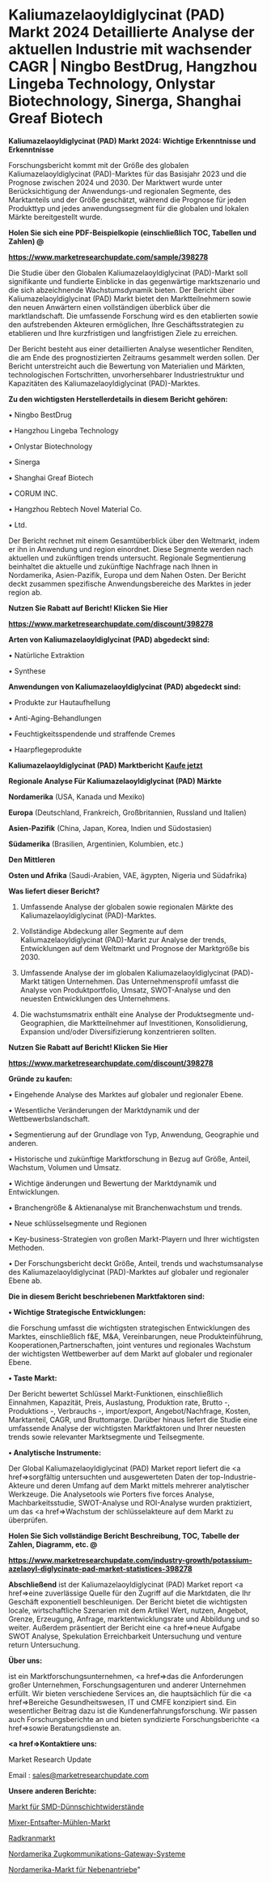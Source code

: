 # Kaliumazelaoyldiglycinat (PAD) Markt 2024 Detaillierte Analyse der aktuellen Industrie mit wachsender CAGR | Ningbo BestDrug, Hangzhou Lingeba Technology, Onlystar Biotechnology, Sinerga, Shanghai Greaf Biotech

<strong>Kaliumazelaoyldiglycinat (PAD) Markt 2024: Wichtige Erkenntnisse und Erkenntnisse</strong>

Forschungsbericht kommt mit der Größe des globalen Kaliumazelaoyldiglycinat (PAD)-Marktes für das Basisjahr 2023 und die Prognose zwischen 2024 und 2030. Der Marktwert wurde unter Berücksichtigung der Anwendungs-und regionalen Segmente, des Marktanteils und der Größe geschätzt, während die Prognose für jeden Produkttyp und jedes anwendungssegment für die globalen und lokalen Märkte bereitgestellt wurde.



<strong>Holen Sie sich eine PDF-Beispielkopie (einschließlich TOC, Tabellen und Zahlen) @
</strong>

<strong><a href=https://www.marketresearchupdate.com/sample/398278>

<strong>https://www.marketresearchupdate.com/sample/398278</u></font></a></strong></strong>

Die Studie über den Globalen Kaliumazelaoyldiglycinat (PAD)-Markt soll signifikante und fundierte Einblicke in das gegenwärtige marktszenario und die sich abzeichnende Wachstumsdynamik bieten. Der Bericht über Kaliumazelaoyldiglycinat (PAD) Markt bietet den Marktteilnehmern sowie den neuen Anwärtern einen vollständigen überblick über die marktlandschaft. Die umfassende Forschung wird es den etablierten sowie den aufstrebenden Akteuren ermöglichen, Ihre Geschäftsstrategien zu etablieren und Ihre kurzfristigen und langfristigen Ziele zu erreichen.

Der Bericht besteht aus einer detaillierten Analyse wesentlicher Renditen, die am Ende des prognostizierten Zeitraums gesammelt werden sollen. Der Bericht unterstreicht auch die Bewertung von Materialien und Märkten, technologischen Fortschritten, unvorhersehbarer Industriestruktur und Kapazitäten des Kaliumazelaoyldiglycinat (PAD)-Marktes.



<strong>Zu den wichtigsten Herstellerdetails in diesem Bericht gehören:</strong>

• Ningbo BestDrug

• Hangzhou Lingeba Technology

• Onlystar Biotechnology

• Sinerga

• Shanghai Greaf Biotech

• CORUM INC.

• Hangzhou Rebtech Novel Material Co.

• Ltd.

Der Bericht rechnet mit einem Gesamtüberblick über den Weltmarkt, indem er ihn in Anwendung und region einordnet. Diese Segmente werden nach aktuellen und zukünftigen trends untersucht. Regionale Segmentierung beinhaltet die aktuelle und zukünftige Nachfrage nach Ihnen in Nordamerika, Asien-Pazifik, Europa und dem Nahen Osten. Der Bericht deckt zusammen spezifische Anwendungsbereiche des Marktes in jeder region ab.



<strong>Nutzen Sie Rabatt auf Bericht! Klicken Sie Hier
</strong>

<strong><a href=https://www.marketresearchupdate.com/discount/398278>https://www.marketresearchupdate.com/discount/398278</b></u></font></strong></a>



<strong>Arten von Kaliumazelaoyldiglycinat (PAD) abgedeckt sind:</strong>

• Natürliche Extraktion

• Synthese



<strong>Anwendungen von Kaliumazelaoyldiglycinat (PAD) abgedeckt sind:</strong>

• Produkte zur Hautaufhellung

• Anti-Aging-Behandlungen

• Feuchtigkeitsspendende und straffende Cremes

• Haarpflegeprodukte



<strong>Kaliumazelaoyldiglycinat (PAD) Marktbericht <a href=https://www.marketresearchupdate.com/buynow/398278>Kaufe jetzt</a></strong>



<strong>Regionale Analyse Für Kaliumazelaoyldiglycinat (PAD) Märkte</strong>



<strong>Nordamerika</strong> (USA, Kanada und Mexiko)



<strong>Europa</strong> (Deutschland, Frankreich, Großbritannien, Russland und Italien)



<strong>Asien-Pazifik</strong> (China, Japan, Korea, Indien und Südostasien)



<strong>Südamerika</strong> (Brasilien, Argentinien, Kolumbien, etc.)



<strong>Den Mittleren</strong> 

<strong>Osten und Afrika</strong> (Saudi-Arabien, VAE, ägypten, Nigeria und Südafrika)



<strong>Was liefert dieser Bericht?</strong>

1. Umfassende Analyse der globalen sowie regionalen Märkte des Kaliumazelaoyldiglycinat (PAD)-Marktes.

2. Vollständige Abdeckung aller Segmente auf dem Kaliumazelaoyldiglycinat (PAD)-Markt zur Analyse der trends, Entwicklungen auf dem Weltmarkt und Prognose der Marktgröße bis 2030.

3. Umfassende Analyse der im globalen Kaliumazelaoyldiglycinat (PAD)-Markt tätigen Unternehmen. Das Unternehmensprofil umfasst die Analyse von Produktportfolio, Umsatz, SWOT-Analyse und den neuesten Entwicklungen des Unternehmens.

4. Die wachstumsmatrix enthält eine Analyse der Produktsegmente und-Geographien, die Marktteilnehmer auf Investitionen, Konsolidierung, Expansion und/oder Diversifizierung konzentrieren sollten.



<strong>Nutzen Sie Rabatt auf Bericht! Klicken Sie Hier
</strong>

<strong><a href=https://www.marketresearchupdate.com/discount/398278>https://www.marketresearchupdate.com/discount/398278</b></u></font></strong></a>



<strong>Gründe zu kaufen:</strong>

• Eingehende Analyse des Marktes auf globaler und regionaler Ebene.

• Wesentliche Veränderungen der Marktdynamik und der Wettbewerbslandschaft.

• Segmentierung auf der Grundlage von Typ, Anwendung, Geographie und anderen.

• Historische und zukünftige Marktforschung in Bezug auf Größe, Anteil, Wachstum, Volumen und Umsatz.

• Wichtige änderungen und Bewertung der Marktdynamik und Entwicklungen.

• Branchengröße &amp; Aktienanalyse mit Branchenwachstum und trends.

• Neue schlüsselsegmente und Regionen

• Key-business-Strategien von großen Markt-Playern und Ihrer wichtigsten Methoden.

• Der Forschungsbericht deckt Größe, Anteil, trends und wachstumsanalyse des Kaliumazelaoyldiglycinat (PAD)-Marktes auf globaler und regionaler Ebene ab.



<strong>Die in diesem Bericht beschriebenen Marktfaktoren sind:</strong>



<strong>• Wichtige Strategische Entwicklungen:</strong>

die Forschung umfasst die wichtigsten strategischen Entwicklungen des Marktes, einschließlich f&amp;E, M&amp;A, Vereinbarungen, neue Produkteinführung, Kooperationen,Partnerschaften, joint ventures und regionales Wachstum der wichtigsten Wettbewerber auf dem Markt auf globaler und regionaler Ebene.



<strong>• Taste Markt:</strong>

Der Bericht bewertet Schlüssel Markt-Funktionen, einschließlich Einnahmen, Kapazität, Preis, Auslastung, Produktion rate, Brutto -, Produktions -, Verbrauchs -, import/export, Angebot/Nachfrage, Kosten, Marktanteil, CAGR, und Bruttomarge. Darüber hinaus liefert die Studie eine umfassende Analyse der wichtigsten Marktfaktoren und Ihrer neuesten trends sowie relevanter Marktsegmente und Teilsegmente.



<strong>• Analytische Instrumente:</strong>

Der Global Kaliumazelaoyldiglycinat (PAD) Market report liefert die <a href=>sorgf</a>ältig untersuchten und ausgewerteten Daten der top-Industrie-Akteure und deren Umfang auf dem Markt mittels mehrerer analytischer Werkzeuge. Die Analysetools wie Porters five forces Analyse, Machbarkeitsstudie, SWOT-Analyse und ROI-Analyse wurden praktiziert, um das <a href=>Wachstum</a> der schlüsselakteure auf dem Markt zu überprüfen.



<strong>Holen Sie Sich vollständige Bericht Beschreibung, TOC, Tabelle der Zahlen, Diagramm, etc. @ </strong>

<strong><a href=https://www.marketresearchupdate.com/industry-growth/potassium-azelaoyl-diglycinate-pad-market-statistices-398278>https://www.marketresearchupdate.com/industry-growth/potassium-azelaoyl-diglycinate-pad-market-statistices-398278</a></font></strong>



<strong>Abschließend</strong> ist der Kaliumazelaoyldiglycinat (PAD) Market report <a href=>eine</a> zuverlässige Quelle für den Zugriff auf die Marktdaten, die Ihr Geschäft exponentiell beschleunigen. Der Bericht bietet die wichtigsten locale, wirtschaftliche Szenarien mit dem Artikel Wert, nutzen, Angebot, Grenze, Erzeugung, Anfrage, marktentwicklungsrate und Abbildung und so weiter. Außerdem präsentiert der Bericht eine <a href=>neue</a> Aufgabe SWOT Analyse, Spekulation Erreichbarkeit Untersuchung und venture return Untersuchung.



<strong>Über uns:</strong>

 ist ein Marktforschungsunternehmen, <a href=>das</a> die Anforderungen großer Unternehmen, Forschungsagenturen und anderer Unternehmen erfüllt. Wir bieten verschiedene Services an, die hauptsächlich für die <a href=>Bereiche</a> Gesundheitswesen, IT und CMFE konzipiert sind. Ein wesentlicher Beitrag dazu ist die Kundenerfahrungsforschung. Wir passen auch Forschungsberichte an und bieten syndizierte Forschungsberichte <a href=>sowie</a> Beratungsdienste an.



<strong><a href=>Kontaktiere uns:</a></strong>

Market Research Update

Email : sales@marketresearchupdate.com



<strong>Unsere anderen Berichte:</strong>

<a href=https://www.linkedin.com/pulse/smd-thin-film-resistors-market-has-huge-demand>Markt für SMD-Dünnschichtwiderstände</a>

<a href=https://www.linkedin.com/pulse/mixer-juicer-grinder-market-outlooks-2023-size-shares>Mixer-Entsafter-Mühlen-Markt</a>

<a href=https://www.linkedin.com/pulse/wheel-crane-market-size-share-outlook>Radkranmarkt</a>

<a href=https://www.linkedin.com/pulse/north-america-train-communication-gateways-systems>Nordamerika Zugkommunikations-Gateway-Systeme</a>

<a href=https://www.linkedin.com/pulse/north-america-power-take-off-market-2023-challenges>Nordamerika-Markt für Nebenantriebe</a>"
